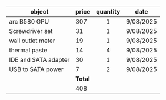 | object | price  | quantity | date |  
| ------ |  ---- |  :--------:| -----|
| arc B580 GPU  |     307|     1     |   9/08/2025   |
|   Screwdriver set     | 31    |     1     |  9/08/2025   |
|  wall outlet meter      |  19 |   1    | 9/08/2025   |
|    thermal paste    |    14   |       4  |    9/08/2025  |
|IDE and SATA adapter|   30  |   1      |   9/08/2025   |
|USB to SATA power |    7  | 2    | 9/08/2025|
||**Total**
||408
